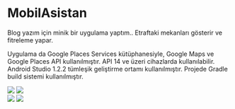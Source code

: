 # MobilAsistan
Blog yazım için minik bir uygulama yaptım.. Etraftaki mekanları gösterir ve fitreleme yapar.

Uygulama da Google Places Services kütüphanesiyle, Google Maps ve Google Places API kullanılmıştır. API 14 ve üzeri cihazlarda kullanılabilir.  Android Studio 1.2.2 tümleşik geliştirme ortamı kullanılmıştır. Projede Gradle build sistemi kullanılmıştır.

![](http://i59.tinypic.com/2wdu982.jpg)
![](http://i57.tinypic.com/28bqzwk.jpg) <br/>
![](http://i58.tinypic.com/4fz61g.jpg)
![](http://i61.tinypic.com/k4az37.jpg)
